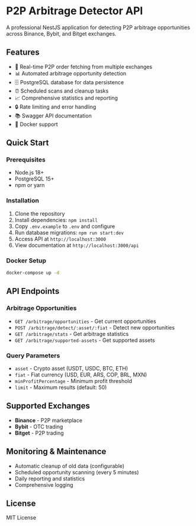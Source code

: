 # P2P Arbitrage Detector API

A professional NestJS application for detecting P2P arbitrage opportunities across Binance, Bybit, and Bitget exchanges.

## Features

- 🔄 Real-time P2P order fetching from multiple exchanges
- 📊 Automated arbitrage opportunity detection
- 🗄️ PostgreSQL database for data persistence
- ⏰ Scheduled scans and cleanup tasks
- 📈 Comprehensive statistics and reporting
- 🔒 Rate limiting and error handling
- 📚 Swagger API documentation
- 🐳 Docker support

## Quick Start

### Prerequisites

- Node.js 18+
- PostgreSQL 15+
- npm or yarn

### Installation

1. Clone the repository
2. Install dependencies: `npm install`
3. Copy `.env.example` to `.env` and configure
4. Run database migrations: `npm run start:dev`
5. Access API at `http://localhost:3000`
6. View documentation at `http://localhost:3000/api`

### Docker Setup

```bash
docker-compose up -d
```

## API Endpoints

### Arbitrage Opportunities

- `GET /arbitrage/opportunities` - Get current opportunities
- `POST /arbitrage/detect/:asset/:fiat` - Detect new opportunities
- `GET /arbitrage/stats` - Get arbitrage statistics
- `GET /arbitrage/supported-assets` - Get supported assets

### Query Parameters

- `asset` - Crypto asset (USDT, USDC, BTC, ETH)
- `fiat` - Fiat currency (USD, EUR, ARS, COP, BRL, MXN)
- `minProfitPercentage` - Minimum profit threshold
- `limit` - Maximum results (default: 50)

## Supported Exchanges

- **Binance** - P2P marketplace
- **Bybit** - OTC trading
- **Bitget** - P2P trading

## Monitoring & Maintenance

- Automatic cleanup of old data (configurable)
- Scheduled opportunity scanning (every 5 minutes)
- Daily reporting and statistics
- Comprehensive logging

## License

MIT License
